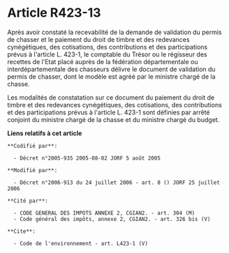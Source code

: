# Article R423-13

Après avoir constaté la recevabilité de la demande de validation du permis de chasser et le paiement du droit de timbre et
des redevances cynégétiques, des cotisations, des contributions et des participations prévus à l'article L. 423-1, le
comptable du Trésor ou le régisseur des recettes de l'Etat placé auprès de la fédération départementale ou
interdépartementale des chasseurs délivre le document de validation du permis de chasser, dont le modèle est agréé par le
ministre chargé de la chasse. 

Les modalités de constatation sur ce document du paiement du droit de timbre et des redevances cynégétiques, des cotisations,
des contributions et des participations prévus à l'article L. 423-1 sont définies par arrêté conjoint du ministre chargé de
la chasse et du ministre chargé du budget.

**Liens relatifs à cet article**

	**Codifié par**:

	  - Décret n°2005-935 2005-08-02 JORF 5 août 2005

	**Modifié par**:

	  - Décret n°2006-913 du 24 juillet 2006 - art. 8 () JORF 25 juillet 2006

	**Cité par**:

	  - CODE GENERAL DES IMPOTS ANNEXE 2, CGIAN2. - art. 304 (M)
	  - Code général des impôts, annexe 2, CGIAN2. - art. 326 bis (V)

	**Cite**:

	  - Code de l'environnement - art. L423-1 (V)
